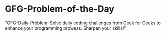 # GFG-Problem-of-the-Day
"GFG-Daily-Problem: Solve daily coding challenges from Geek for Geeks to enhance your programming prowess. Sharpen your skills!"
